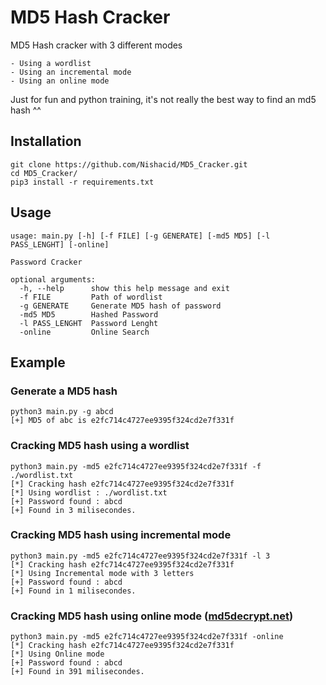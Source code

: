 # MD5 Hash Cracker

MD5 Hash cracker with 3 different modes

    - Using a wordlist 
    - Using an incremental mode
    - Using an online mode 

Just for fun and python training, it's not really the best way to find an md5 hash ^^

## Installation

```
git clone https://github.com/Nishacid/MD5_Cracker.git
cd MD5_Cracker/
pip3 install -r requirements.txt
```

## Usage

```
usage: main.py [-h] [-f FILE] [-g GENERATE] [-md5 MD5] [-l PASS_LENGHT] [-online]

Password Cracker

optional arguments:
  -h, --help      show this help message and exit
  -f FILE         Path of wordlist
  -g GENERATE     Generate MD5 hash of password
  -md5 MD5        Hashed Password
  -l PASS_LENGHT  Password Lenght
  -online         Online Search
```

## Example 

### Generate a MD5 hash

```
python3 main.py -g abcd                                
[+] MD5 of abc is e2fc714c4727ee9395f324cd2e7f331f
```

### Cracking MD5 hash using a wordlist 

```
python3 main.py -md5 e2fc714c4727ee9395f324cd2e7f331f -f ./wordlist.txt                         
[*] Cracking hash e2fc714c4727ee9395f324cd2e7f331f
[*] Using wordlist : ./wordlist.txt
[+] Password found : abcd
[+] Found in 3 milisecondes.
```

### Cracking MD5 hash using incremental mode 

```
python3 main.py -md5 e2fc714c4727ee9395f324cd2e7f331f -l 3
[*] Cracking hash e2fc714c4727ee9395f324cd2e7f331f
[*] Using Incremental mode with 3 letters
[+] Password found : abcd
[+] Found in 1 milisecondes.
```

### Cracking MD5 hash using online mode ([md5decrypt.net](https://md5decrypt.net/))

```
python3 main.py -md5 e2fc714c4727ee9395f324cd2e7f331f -online
[*] Cracking hash e2fc714c4727ee9395f324cd2e7f331f
[*] Using Online mode 
[+] Password found : abcd
[+] Found in 391 milisecondes.
```